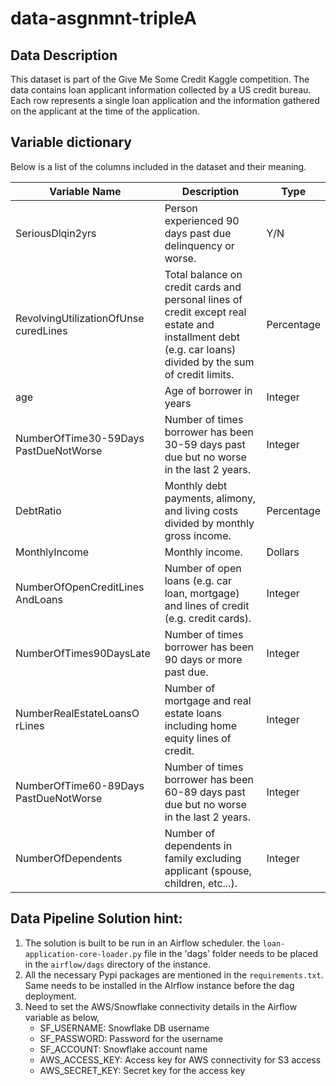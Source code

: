 # data-asgnmnt-tripleA

## Data Description

This dataset is part of the Give Me Some Credit Kaggle competition. The data contains loan applicant information collected by a US credit bureau. Each row represents a single loan application and the information gathered on the applicant at the time of the application.

## Variable dictionary
Below is a list of the columns included in the dataset and their meaning.

| Variable Name | Description | Type |
|---------------|-------------|------|
|SeriousDlqin2yrs|Person experienced 90 days past due delinquency or worse.|Y/N|
|RevolvingUtilizationOfUnse curedLines|Total balance on credit cards and personal lines of credit except real estate and installment debt (e.g. car loans) divided by the sum of credit limits.|Percentage|
|age|Age of borrower in years|Integer|
|NumberOfTime30-59Days PastDueNotWorse|Number of times borrower has been 30-59 days past due but no worse in the last 2 years.|Integer|
|DebtRatio|Monthly debt payments, alimony, and living costs divided by monthly gross income.|Percentage|
|MonthlyIncome|Monthly income.|Dollars|
|NumberOfOpenCreditLines AndLoans|Number of open loans (e.g. car loan, mortgage) and lines of credit (e.g. credit cards).|Integer|
|NumberOfTimes90DaysLate|Number of times borrower has been 90 days or more past due.|Integer|
|NumberRealEstateLoansO rLines|Number of mortgage and real estate loans including home equity lines of credit.|Integer|
|NumberOfTime60-89Days PastDueNotWorse|Number of times borrower has been 60-89 days past due but no worse in the last 2 years.|Integer|
|NumberOfDependents|Number of dependents in family excluding applicant (spouse, children, etc...).|Integer|

## Data Pipeline Solution hint:
1. The solution is built to be run in an Airflow scheduler. the `loan-application-core-loader.py` file in the 'dags' folder needs to be placed in the `airflow/dags` directory of the instance.
2. All the necessary Pypi packages are mentioned in the `requirements.txt`. Same needs to be installed in the AIrflow instance before the dag deployment.
3. Need to set the AWS/Snowflake connectivity details in the Airflow variable as below,
   - SF_USERNAME: Snowflake DB username
   - SF_PASSWORD: Password for the username
   - SF_ACCOUNT: Snowflake account name
   - AWS_ACCESS_KEY: Access key for AWS connectivity for S3 access
   - AWS_SECRET_KEY: Secret key for the access key
